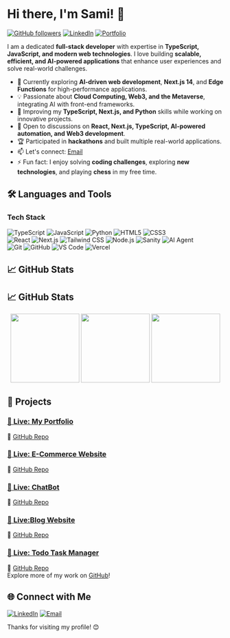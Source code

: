 # Hi there, I'm Sami! 👋

[![GitHub followers](https://img.shields.io/github/followers/muhammadsami987123?label=Follow&style=social)](https://github.com/muhammadsami987123)
[![LinkedIn](https://img.shields.io/badge/LinkedIn-blue?style=flat&logo=linkedin&logoColor=white)](https://www.linkedin.com/in/muhammad-sami-3aa6102b8/)
[![Portfolio](https://img.shields.io/badge/Portfolio-000?style=flat&logo=vercel&logoColor=white)](https://portfolio-sami-phi.vercel.app/)

I am a dedicated **full-stack developer** with expertise in **TypeScript, JavaScript, and modern web technologies**. I love building **scalable, efficient, and AI-powered applications** that enhance user experiences and solve real-world challenges.

- 🚀 Currently exploring **AI-driven web development**, **Next.js 14**, and **Edge Functions** for high-performance applications.  
- 💡 Passionate about **Cloud Computing, Web3, and the Metaverse**, integrating AI with front-end frameworks.  
- 🌱 Improving my **TypeScript, Next.js, and Python** skills while working on innovative projects.  
- 💬 Open to discussions on **React, Next.js, TypeScript, AI-powered automation, and Web3 development**.  
- 🏆 Participated in **hackathons** and built multiple real-world applications.  
- 📫 Let's connect: [Email](mailto:m.samiwaseem1234@gmail.com?subject=Hello%20there)  
- ⚡ Fun fact: I enjoy solving **coding challenges**, exploring **new technologies**, and playing **chess** in my free time.  


## 🛠️ Languages and Tools
### **Tech Stack**  
![TypeScript](https://img.shields.io/badge/-TypeScript-007ACC?style=flat&logo=typescript&logoColor=white) ![JavaScript](https://img.shields.io/badge/-JavaScript-F7DF1E?style=flat&logo=javascript&logoColor=black) ![Python](https://img.shields.io/badge/-Python-3776AB?style=flat&logo=python&logoColor=white) ![HTML5](https://img.shields.io/badge/-HTML5-E34F26?style=flat&logo=html5&logoColor=white) ![CSS3](https://img.shields.io/badge/-CSS3-1572B6?style=flat&logo=css3&logoColor=white)  
![React](https://img.shields.io/badge/-React-61DAFB?style=flat&logo=react&logoColor=black) ![Next.js](https://img.shields.io/badge/-Next.js-000000?style=flat&logo=nextdotjs&logoColor=white) ![Tailwind CSS](https://img.shields.io/badge/-TailwindCSS-38B2AC?style=flat&logo=tailwind-css&logoColor=white) ![Node.js](https://img.shields.io/badge/-Node.js-339933?style=flat&logo=node.js&logoColor=white) ![Sanity](https://img.shields.io/badge/-Sanity-FF2D20?style=flat&logo=sanity&logoColor=white) ![AI Agent](https://img.shields.io/badge/-AI%20Agent-9146FF?style=flat&logo=openai&logoColor=white)  
![Git](https://img.shields.io/badge/-Git-F05032?style=flat&logo=git&logoColor=white) ![GitHub](https://img.shields.io/badge/-GitHub-181717?style=flat&logo=github&logoColor=white) ![VS Code](https://img.shields.io/badge/-VS%20Code-007ACC?style=flat&logo=visual-studio-code&logoColor=white) ![Vercel](https://img.shields.io/badge/-Vercel-000000?style=flat&logo=vercel&logoColor=white)

## 📈 GitHub Stats
## 📈 GitHub Stats  

<div align="center">
  <img src="https://github-readme-stats.vercel.app/api?username=muhammadsami987123&show_icons=true&theme=tokyonight" height="160" />
  <img src="https://github-readme-streak-stats.herokuapp.com/?user=muhammadsami987123&theme=tokyonight" height="160" />
  <img src="https://github-readme-stats.vercel.app/api/top-langs/?username=muhammadsami987123&layout=compact&theme=tokyonight" height="160" />
</div>

 


## 📂 Projects

### [📌 Live: My Portfolio](https://portfolio-sami-phi.vercel.app/)  
🔗 [GitHub Repo](https://github.com/muhammadsami987123/Portfolio-with-Next.js)  

### [📌 Live: E-Commerce Website](https://hackthone-two.vercel.app/)  
🔗 [GitHub Repo](https://github.com/muhammadsami987123/Marketplace-Hackathon-2025)  

### [📌 Live: ChatBot](https://chat-bot-using-next-js.vercel.app/)  
🔗 [GitHub Repo](https://github.com/muhammadsami987123/ChatBot-using-next.js)  

### [📌 Live:Blog Website](https://blogwebsite-gray.vercel.app/)  
🔗 [GitHub Repo](https://github.com/muhammadsami987123/Blog-website)  

### [📌 Live: Todo Task Manager](https://todo-app2-rho.vercel.app/)  
🔗 [GitHub Repo](https://github.com/muhammadsami987123/Todo-app)  
Explore more of my work on [GitHub](https://github.com/muhammadsami987123)!

## 🌐 Connect with Me

[![LinkedIn](https://img.shields.io/badge/LinkedIn-blue?style=flat&logo=linkedin&logoColor=white)](https://www.linkedin.com/in/muhammad-sami-3aa6102b8/)
[![Email](https://img.shields.io/badge/Email-D14836?style=flat&logo=gmail&logoColor=white)](mailto:m.samiwaseem1234@gmail.com)

Thanks for visiting my profile! 😊
